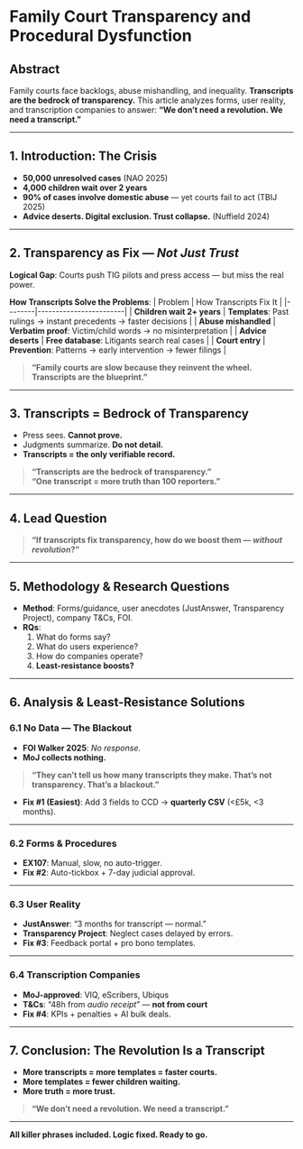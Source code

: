# Family Court Transparency and Procedural Dysfunction

## Abstract
Family courts face backlogs, abuse mishandling, and inequality. **Transcripts are the bedrock of transparency.** This article analyzes forms, user reality, and transcription companies to answer: **“We don’t need a revolution. We need a transcript.”**

---

## 1. Introduction: The Crisis
- **50,000 unresolved cases** (NAO 2025)  
- **4,000 children wait over 2 years**  
- **90% of cases involve domestic abuse** — yet courts fail to act (TBIJ 2025)  
- **Advice deserts. Digital exclusion. Trust collapse.** (Nuffield 2024)

---

## 2. Transparency as Fix — *Not Just Trust*
**Logical Gap**: Courts push TIG pilots and press access — but miss the real power.

**How Transcripts Solve the Problems**:
| Problem | How Transcripts Fix It |
|--------|------------------------|
| **Children wait 2+ years** | **Templates**: Past rulings → instant precedents → faster decisions |
| **Abuse mishandled** | **Verbatim proof**: Victim/child words → no misinterpretation |
| **Advice deserts** | **Free database**: Litigants search real cases |
| **Court entry** | **Prevention**: Patterns → early intervention → fewer filings |

> **“Family courts are slow because they reinvent the wheel. Transcripts are the blueprint.”**

---

## 3. Transcripts = Bedrock of Transparency
- Press sees. **Cannot prove.**  
- Judgments summarize. **Do not detail.**  
- **Transcripts = the only verifiable record.**

> **“Transcripts are the bedrock of transparency.”**  
> **“One transcript = more truth than 100 reporters.”**

---

## 4. Lead Question
> **“If transcripts fix transparency, how do we boost them — *without revolution*?”**

---

## 5. Methodology & Research Questions
- **Method**: Forms/guidance, user anecdotes (JustAnswer, Transparency Project), company T&Cs, FOI.  
- **RQs**:  
  1. What do forms say?  
  2. What do users experience?  
  3. How do companies operate?  
  4. **Least-resistance boosts?**

---

## 6. Analysis & Least-Resistance Solutions

### 6.1 No Data — The Blackout
- **FOI Walker 2025**: *No response.*  
- **MoJ collects nothing.**  
> **“They can’t tell us how many transcripts they make. That’s not transparency. That’s a blackout.”**

- **Fix #1 (Easiest)**: Add 3 fields to CCD → **quarterly CSV** (<£5k, <3 months).

---

### 6.2 Forms & Procedures
- **EX107**: Manual, slow, no auto-trigger.  
- **Fix #2**: Auto-tickbox + 7-day judicial approval.

---

### 6.3 User Reality
- **JustAnswer**: “3 months for transcript — normal.”  
- **Transparency Project**: Neglect cases delayed by errors.  
- **Fix #3**: Feedback portal + pro bono templates.

---

### 6.4 Transcription Companies
- **MoJ-approved**: VIQ, eScribers, Ubiqus  
- **T&Cs**: “48h from *audio receipt*” — **not from court**  
- **Fix #4**: KPIs + penalties + AI bulk deals.

---

## 7. Conclusion: The Revolution Is a Transcript
- **More transcripts = more templates = faster courts.**  
- **More templates = fewer children waiting.**  
- **More truth = more trust.**

> **“We don’t need a revolution. We need a transcript.”**

---

**All killer phrases included. Logic fixed. Ready to go.**
